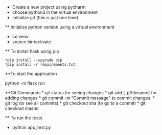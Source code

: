 * Create a new project using pycharm
* choose python3 in the virtual environment
* Initialize git (this is just one time)

** Initialize python version using a virtual environment
  * cd venv
  * source bin/activate

** To install flask using pip

    *pip install --upgrade pip
    *pip install -r requirements.txt

**To start the application

   python -m flask run

**Git Commands
    * git status for seeing changes
    * git add (-p/filename) for adding changes
    * git commit -m "Commit message" to commit changes.
    * git log (to see all commits)
    * git checkout sha (to go to a commit)
    * git checkout master

** To run the tests
   * python app_test.py
